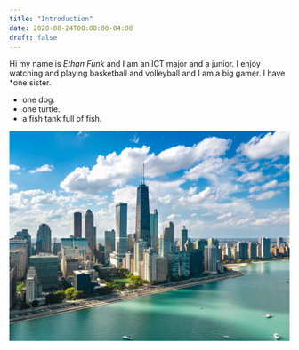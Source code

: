 ```yaml
---
title: "Introduction"
date: 2020-08-24T00:00:00-04:00
draft: false
---
```

Hi my name is *Ethan Funk* and I am an ICT major and a junior. I enjoy watching and playing basketball and volleyball and I am a big gamer. I have 
*one sister. 
*  one dog.
*  one turtle.
*  a fish tank full of fish.

![My life from chicago](https://github.com/efu224/ICT302/blob/master/content/Chicago.jpg)
